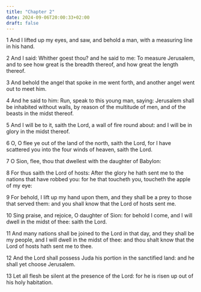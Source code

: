 ```yaml
---
title: "Chapter 2"
date: 2024-09-06T20:00:33+02:00
draft: false
---
```



1 And I lifted up my eyes, and saw, and behold a man, with a measuring line in his hand.

2 And I said: Whither goest thou? and he said to me: To measure Jerusalem, and to see how great is the breadth thereof, and how great the length thereof.

3 And behold the angel that spoke in me went forth, and another angel went out to meet him.

4 And he said to him: Run, speak to this young man, saying: Jerusalem shall be inhabited without walls, by reason of the multitude of men, and of the beasts in the midst thereof.

5 And I will be to it, saith the Lord, a wall of fire round about: and I will be in glory in the midst thereof.

6 O, O flee ye out of the land of the north, saith the Lord, for I have scattered you into the four winds of heaven, saith the Lord.

7 O Sion, flee, thou that dwellest with the daughter of Babylon:

8 For thus saith the Lord of hosts: After the glory he hath sent me to the nations that have robbed you: for he that toucheth you, toucheth the apple of my eye:

9 For behold, I lift up my hand upon them, and they shall be a prey to those that served them: and you shall know that the Lord of hosts sent me.

10 Sing praise, and rejoice, O daughter of Sion: for behold I come, and I will dwell in the midst of thee: saith the Lord.

11 And many nations shall be joined to the Lord in that day, and they shall be my people, and I will dwell in the midst of thee: and thou shalt know that the Lord of hosts hath sent me to thee.

12 And the Lord shall possess Juda his portion in the sanctified land: and he shall yet choose Jerusalem.

13 Let all flesh be silent at the presence of the Lord: for he is risen up out of his holy habitation.

